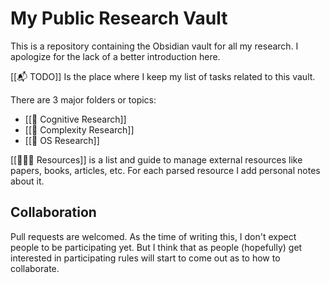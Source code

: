 # My Public Research Vault

This is a repository containing the Obsidian vault for all my research. I apologize for the lack of a better introduction here.

[[📬 TODO]] Is the place where I keep my list of tasks related to this vault.

There are 3 major folders or topics:

- [[📝 Cognitive Research]]
- [[📝 Complexity Research]]
- [[📝 OS Research]]

[[👨🏻‍💻 Resources]] is a list and guide to manage external resources like papers, books, articles, etc. For each parsed resource I add personal notes about it.


## Collaboration

Pull requests are welcomed. As the time of writing this, I don't expect people to be participating yet. But I think that as people (hopefully) get interested in participating rules will start to come out as to how to collaborate.